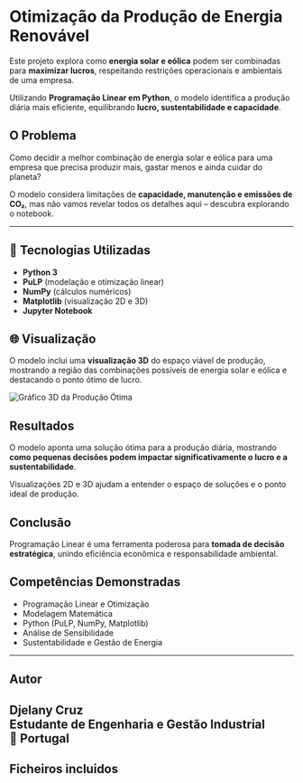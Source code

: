 # Otimização da Produção de Energia Renovável

Este projeto explora como **energia solar e eólica** podem ser combinadas para **maximizar lucros**, respeitando restrições operacionais e ambientais de uma empresa.  

Utilizando **Programação Linear em Python**, o modelo identifica a produção diária mais eficiente, equilibrando **lucro, sustentabilidade e capacidade**.

## O Problema

Como decidir a melhor combinação de energia solar e eólica para uma empresa que precisa produzir mais, gastar menos e ainda cuidar do planeta?  

O modelo considera limitações de **capacidade, manutenção e emissões de CO₂**, mas não vamos revelar todos os detalhes aqui – descubra explorando o notebook.

---

## 🧩 Tecnologias Utilizadas
- **Python 3**
- **PuLP** (modelação e otimização linear)
- **NumPy** (cálculos numéricos)
- **Matplotlib** (visualização 2D e 3D)
- **Jupyter Notebook**

## 🌐 Visualização
O modelo inclui uma **visualização 3D** do espaço viável de produção, mostrando a região das combinações possíveis de energia solar e eólica e destacando o ponto ótimo de lucro.

![Gráfico 3D da Produção Ótima](insere_aqui_o_link_da_imagem_ou_captura.png)


## Resultados

O modelo aponta uma solução ótima para a produção diária, mostrando **como pequenas decisões podem impactar significativamente o lucro e a sustentabilidade**.  

Visualizações 2D e 3D ajudam a entender o espaço de soluções e o ponto ideal de produção.

## Conclusão

Programação Linear é uma ferramenta poderosa para **tomada de decisão estratégica**, unindo eficiência econômica e responsabilidade ambiental.

##  Competências Demonstradas
- Programação Linear e Otimização  
- Modelagem Matemática  
- Python (PuLP, NumPy, Matplotlib)  
- Análise de Sensibilidade  
- Sustentabilidade e Gestão de Energia  
---
##  Autor
**Djelany Cruz**  
Estudante de Engenharia e Gestão Industrial  
📍 Portugal  
---
## Ficheiros incluidos

